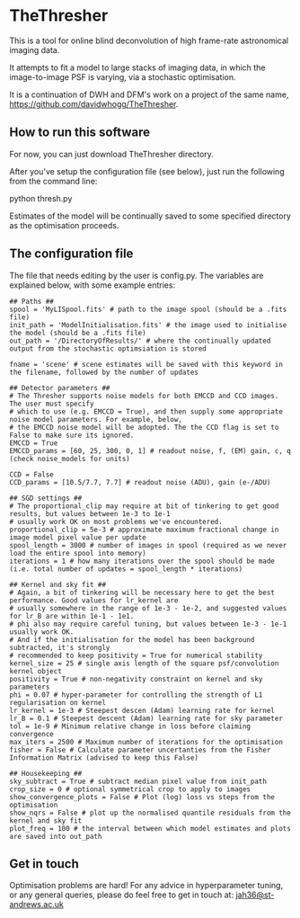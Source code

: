 # TheThresher

This is a tool for online blind deconvolution of high frame-rate astronomical imaging data.

It attempts to fit a model to large stacks of imaging data, in which the image-to-image PSF is varying, via a stochastic optimisation.

It is a continuation of DWH and DFM's work on a project of the same name, https://github.com/davidwhogg/TheThresher.

## How to run this software

For now, you can just download TheThresher directory.

After you've setup the configuration file (see below), just run the following from the command line:

  python thresh.py

Estimates of the model will be continually saved to some specified directory as the optimisation proceeds.

## The configuration file

The file that needs editing by the user is config.py. The variables are explained below, with some example entries:

  ```
  ## Paths ##
  spool = 'MyLISpool.fits' # path to the image spool (should be a .fits file)
  init_path = 'ModelInitialisation.fits' # the image used to initialise the model (should be a .fits file)
  out_path = '/DirectoryOfResults/' # where the continually updated output from the stochastic optimsiation is stored

  fname = 'scene' # scene estimates will be saved with this keyword in the filename, followed by the number of updates

  ## Detector parameters ##
  # The Thresher supports noise models for both EMCCD and CCD images. The user must specify
  # which to use (e.g. EMCCD = True), and then supply some appropriate noise model parameters. For example, below,
  # the EMCCD noise model will be adopted. The the CCD flag is set to False to make sure its ignored.
  EMCCD = True
  EMCCD_params = [60, 25, 300, 0, 1] # readout noise, f, (EM) gain, c, q (check noise_models for units)

  CCD = False
  CCD_params = [10.5/7.7, 7.7] # readout noise (ADU), gain (e-/ADU)

  ## SGD settings ##
  # The proportional_clip may require at bit of tinkering to get good results, but values between 1e-3 to 1e-1
  # usually work OK on most problems we've encountered.
  proportional_clip = 5e-3 # approximate maximum fractional change in image model pixel value per update
  spool_length = 3000 # number of images in spool (required as we never load the entire spool into memory)
  iterations = 1 # how many iterations over the spool should be made (i.e. total number of updates = spool_length * iterations)

  ## Kernel and sky fit ##
  # Again, a bit of tinkering will be necessary here to get the best performance. Good values for lr_kernel are
  # usually somewhere in the range of 1e-3 - 1e-2, and suggested values for lr_B are within 1e-1 - 1e1.
  # phi also may require careful tuning, but values between 1e-3 - 1e-1 usually work OK.
  # And if the initialisation for the model has been background subtracted, it's strongly
  # recommended to keep positivity = True for numerical stability
  kernel_size = 25 # single axis length of the square psf/convolution kernel object
  positivity = True # non-negativity constraint on kernel and sky parameters
  phi = 0.07 # hyper-parameter for controlling the strength of L1 regularisation on kernel
  lr_kernel = 1e-3 # Steepest descen (Adam) learning rate for kernel
  lr_B = 0.1 # Steepest descent (Adam) learning rate for sky parameter
  tol = 1e-9 # Minimum relative change in loss before claiming convergence
  max_iters = 2500 # Maximum number of iterations for the optimisation
  fisher = False # Calculate parameter uncertanties from the Fisher Information Matrix (advised to keep this False)

  ## Housekeeping ##
  sky_subtract = True # subtract median pixel value from init_path
  crop_size = 0 # optional symmetrical crop to apply to images
  show_convergence_plots = False # Plot (log) loss vs steps from the optimisation
  show_nqrs = False # plot up the normalised quantile residuals from the kernel and sky fit
  plot_freq = 100 # the interval between which model estimates and plots are saved into out_path
  ```

## Get in touch

Optimisation problems are hard! For any advice in hyperparameter tuning, or any general queries, please do feel free to get in touch at: jah36@st-andrews.ac.uk
